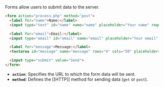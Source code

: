 Forms allow users to submit data to the server.

```html
<form action="process.php" method="post">
  <label for="name">Name:</label>
  <input type="text" id="name" name="name" placeholder="Your name" required>

  <label for="email">Email:</label>
  <input type="email" id="email" name="email" placeholder="Your email" required>

  <label for="message">Message:</label>
  <textarea id="message" name="message" rows="4" cols="50" placeholder="Write your message here"></textarea>

  <input type="submit" value="Send">
</form>
```

- **`action`**: Specifies the URL to which the form data will be sent.
- **`method`**: Defines the [[HTTP]] method for sending data (`get` or `post`).
